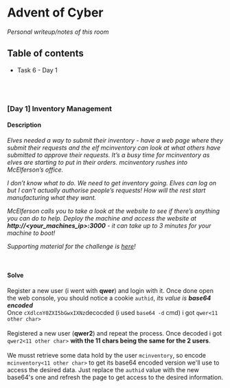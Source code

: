 # Advent of Cyber
*Personal writeup/notes of this room*


## Table of contents
* Task 6 - Day 1

<br/>
<br/>

### [Day 1] Inventory Management

#### Description
*Elves needed a way to submit their inventory - have a web page where they submit their requests and the elf mcinventory can look at what others have submitted to approve their requests. It’s a busy time for mcinventory as elves are starting to put in their orders. mcinventory rushes into McElferson’s office.*



*I don’t know what to do. We need to get inventory going. Elves can log on but I can’t actually authorise people’s requests! How will the rest start manufacturing what they want.*  

*McElferson calls you to take a look at the website to see if there’s anything you can do to help. Deploy the machine and access the website at **http://<your_machines_ip>:3000** - it can take up to 3 minutes for your machine to boot!*

*Supporting material for the challenge is [here](https://docs.google.com/document/d/1PHs7uRS1whLY9tgxH1lj-bnEVWtXPXpo45zWUlbknpU/edit?usp=sharing)!*

<br/>

#### Solve
Register a new user (i went with **qwer**) and login with it. Once done open the web console, you should notice a cookie ```authid```, *its value is **base64 encoded***<br/>
Once ```cXdlcnY0ZXI5bGwxIXNz```decocded (i used ```base64 -d``` cmd) i got ```qwer<11 other char>```<br/><br/>
Registered a new user (**qwer2**) and repeat the process. Once decoded i got ```qwer2<11 other char>``` **with the 11 chars being the same for the 2 users**.<br/><br/>
We musst retrieve some data hold by the user ```mcinventory```, so encode ```mcinventory<11 other char>``` to get its base64 encoded version we'll use to access the desired data. Just replace the ```authid``` value with the new base64's one and refresh the page to get access to the desired information.
